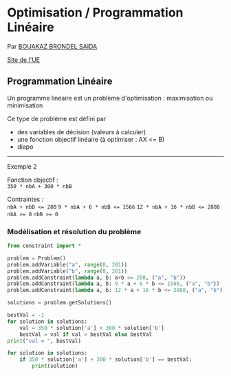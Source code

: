 # Optimisation / Programmation Linéaire

Par [BOUAKAZ BRONDEL SAIDA](mailto:saida.bouakaz@univ-lyon1.fr)

[Site de l'UE](http://odf.univ-lyon1.fr/ue-8166-12/optimisation.html)

## Programmation Linéaire

Un programme linéaire est un problème d'optimisation : maximisation ou minimisation

Ce type de problème est défini par

- des variables de décision (valeurs à calculer)
- une fonction objectif linéaire (à optimiser : AX <= B)
- diapo

---

Exemple 2

Fonction objectif :  
`350 * nbA + 300 * nbB`

Contraintes :  
`nbA + nbB <= 200`
`9 * nbA + 6 * nbB <= 1566`
`12 * nbA + 16 * nbB <= 2880`
`nbA >= 0`
`nbB >= 0`


### Modélisation et résolution du problème

```python
from constraint import *

problem = Problem()
problem.addVariable("a", range(0, 201))
problem.addVariable("b", range(0, 201))
problem.addConstraint(lambda a, b: a+b <= 200, ("a", "b"))
problem.addConstraint(lambda a, b: 9 * a + 6 * b <= 1566, ("a", "b"))
problem.addConstraint(lambda a, b: 12 * a + 16 * b <= 2880, ("a", "b"))

solutions = problem.getSolutions()

bestVal = -1
for solution in solutions:
    val = 350 * solution['a'] + 300 * solution['b']
    bestVal = val if val > bestVal else bestVal
print("val = ", bestVal)

for solution in solutions:
    if 350 * solution['a'] + 300 * solution['b'] == bestVal:
        print(solution)

```
